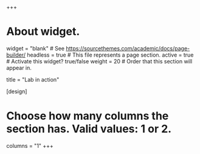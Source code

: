 +++
# About widget.
widget = "blank"  # See https://sourcethemes.com/academic/docs/page-builder/
headless = true  # This file represents a page section.
active = true  # Activate this widget? true/false
weight = 20  # Order that this section will appear in.

title = "Lab in action"

[design]
  # Choose how many columns the section has. Valid values: 1 or 2.
  columns = "1"
+++

